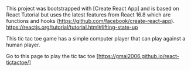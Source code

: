 This project was bootstrapped with [Create React App] and is based on React Tutorial
but uses the latest features from React 16.8 which are functions and hooks
(https://github.com/facebook/create-react-app).
https://reactjs.org/tutorial/tutorial.html#lifting-state-up

This tic tac toe game has a simple computer player that can play against a human player.

Go to this page to play the tic tac toe [https://gmai2006.github.io/react-tictactoe/]
